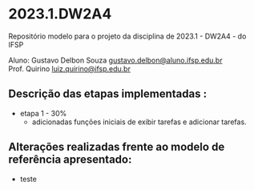 # 2023.1.DW2A4
Repositório modelo para o projeto da disciplina de 2023.1 - DW2A4 - do IFSP 

Aluno: Gustavo Delbon Souza  <gustavo.delbon@aluno.ifsp.edu.br>  \
Prof. Quirino         <luiz.quirino@ifsp.edu.br>

## Descrição das etapas implementadas :
- etapa 1 - 30%
    - adicionadas funções iniciais de exibir tarefas e adicionar tarefas.

## Alterações realizadas frente ao modelo de referência apresentado:
- teste